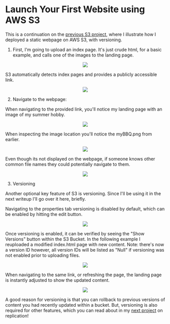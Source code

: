 # Launch Your First Website using AWS S3

This is a continuation on the [previous S3 project](https://github.com/hann-cyber/AWS-S3-Bucket), where I illustrate how I deployed a static webpage on AWS S3, with versioning.

1. First, I'm going to upload an index page. It's just crude html, for a basic example, and calls one of the images to the landing page.

<p align="center">
 <img src="https://i.imgur.com/7oyXGNk.png">
</p>

S3 automatically detects index pages and provides a publicly accessible link.

<p align="center">
 <img src="https://i.imgur.com/ZlkBXHa.png">
</p>

2. Navigate to the webpage:

When navigating to the provided link, you'll notice my landing page with an image of my summer hobby.

<p align="center">
 <img src="https://i.imgur.com/LSVXPP6.png">
</p>

When inspecting the image location you'll notice the myBBQ.png from earlier.

<p align="center">
 <img src="https://i.imgur.com/VHX54ff.png">
</p>

Even though its not displayed on the webpage, if someone knows other common file names they could potentially navigate to them.

<p align="center">
 <img src="https://i.imgur.com/cOR8huj.png">
</p>

3. Versioning

Another optional key feature of S3 is versioning. Since I'll be using it in the next writeup I'll go over it here, briefly.

Navigating to the properties tab versioning is disabled by default, which can be enabled by hitting the edit button.

<p align="center">
 <img src="https://i.imgur.com/3h2f3PO.png">
</p>

Once versioning is enabled, it can be verified by seeing the "Show Versions" button within the S3 Bucket. In the following example I reuploaded a modified index.html page with new content. Note: there's now a version ID however, all version IDs will be listed as "Null" if versioning was not enabled prior to uploading files.

<p align="center">
 <img src="https://i.imgur.com/thqUGWO.png">
</p>

When navigating to the same link, or refreshing the page, the landing page is instantly adjusted to show the updated content.

<p align="center">
 <img src="https://i.imgur.com/asRdgeb.png">
</p>

A good reason for versioning is that you can rollback to previous versions of content you had recently updated within a bucket. But, versioning is also required for other features, which you can read about in my [next project](http://github.com/hann-cyber/AWS-S3-Replication) on replication!

